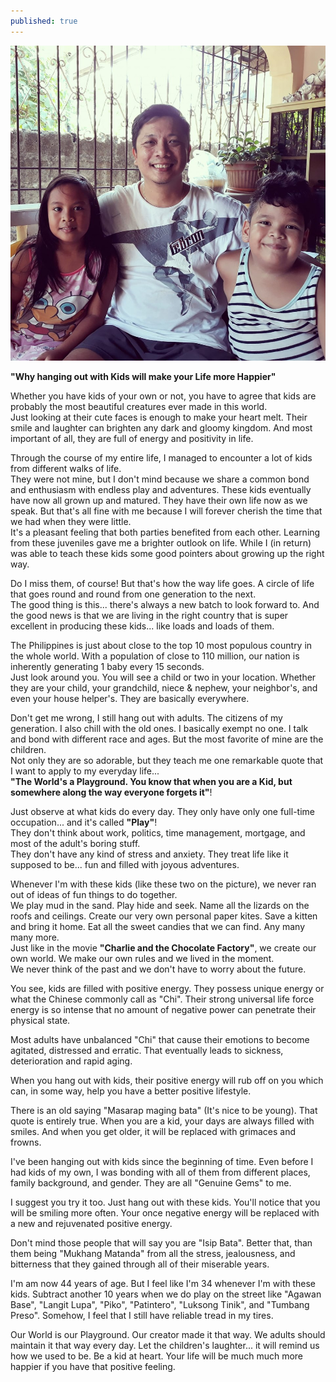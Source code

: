 ```yaml
---
published: true
---
```

![Children](/images/JilBert.jpg)

**"Why hanging out with Kids will make your Life more Happier"**

Whether you have kids of your own or not, you have to agree that kids are probably the most beautiful creatures ever made in this world.   
Just looking at their cute faces is enough to make your heart melt. Their smile and laughter can brighten any dark and gloomy kingdom. 
And most important of all, they are full of energy and positivity in life. 

Through the course of my entire life, I managed to encounter a lot of kids from different walks of life.   
They were not mine, but I don't mind because we share a common bond and enthusiasm with endless play and adventures.
These kids eventually have now all grown up and matured. They have their own life now as we speak. But that's all fine with me because I will forever cherish the time that we had when they were little.   
It's a pleasant feeling that both parties benefited from each other. Learning from these juveniles gave me a brighter outlook on life. 
While I (in return) was able to teach these kids some good pointers about growing up the right way.

Do I miss them, of course! But that's how the way life goes. A circle of life that goes round and round from one generation to the next.   
The good thing is this... there's always a new batch to look forward to. 
And the good news is that we are living in the right country that is super excellent in producing these kids... like loads and loads of them. 

The Philippines is just about close to the top 10 most populous country in the whole world. With a population of close to 110 million, our nation is inherently generating 1 baby every 15 seconds.  
Just look around you. You will see a child or two in your location. Whether they are your child, your grandchild, niece  & nephew, your neighbor's, and even your house helper's.
They are basically everywhere. 

Don't get me wrong, I still hang out with adults. The citizens of my generation. I also chill with the old ones. I basically exempt no one. I talk and bond with different race and ages. 
But the most favorite of mine are the children.   
Not only they are so adorable, but they teach me one remarkable quote that I want to apply to my everyday life...   
**"The World's a Playground. You know that when you are a Kid, but somewhere along the way everyone forgets it"**!

Just observe at what kids do every day. They only have only one full-time occupation... and it's called **"Play"**!   
They don't think about work, politics, time management, mortgage, and most of the adult's boring stuff.   
They don't have any kind of stress and anxiety. They treat life like it supposed to be... fun and filled with joyous adventures.

Whenever I'm with these kids (like these two on the picture), we never ran out of ideas of fun things to do together.   
We play mud in the sand. Play hide and seek. Name all the lizards on the roofs and ceilings. Create our very own personal paper kites. Save a kitten and bring it home. Eat all the sweet candies that we can find. Any many many more.   
Just like in the movie **"Charlie and the Chocolate Factory"**, we create our own world. We make our own rules and we lived in the moment.   
We never think of the past and we don't have to worry about the future.

You see, kids are filled with positive energy.  They possess unique energy or what the Chinese commonly call as "Chi". 
Their strong universal life force energy is so intense that no amount of negative power can penetrate their physical state. 

Most adults have unbalanced "Chi" that cause their emotions to become agitated, distressed and erratic. 
That eventually leads to sickness, deterioration and rapid aging.

When you hang out with kids, their positive energy will rub off on you which can, in some way, help you have a better positive lifestyle. 

There is an old saying "Masarap maging bata" (It's nice to be young). That quote is entirely true. 
When you are a kid, your days are always filled with smiles. And when you get older, it will be replaced with grimaces and frowns. 

I've been hanging out with kids since the beginning of time. Even before I had kids of my own, I was bonding with all of them from different places, family background, and gender.
They are all "Genuine Gems" to me.

I suggest you try it too. Just hang out with these kids. 
You'll notice that you will be smiling more often.  Your once negative energy will be replaced with a new and rejuvenated positive energy.  

Don't mind those people that will say you are "Isip Bata". 
Better that, than them being "Mukhang Matanda" from all the stress, jealousness, and bitterness that they gained through all of their miserable years. 

I'm am now 44 years of age. But I feel like I'm 34 whenever I'm with these kids. 
Subtract another 10 years when we do play on the street like "Agawan Base", "Langit Lupa", "Piko", "Patintero", "Luksong Tinik", and "Tumbang Preso".
Somehow, I feel that I still have reliable tread in my tires.

Our World is our Playground. Our creator made it that way. We adults should maintain it that way every day. 
Let the children's laughter... it will remind us how we used to be.
Be a kid at heart. Your life will be much much more happier if you have that positive feeling.

